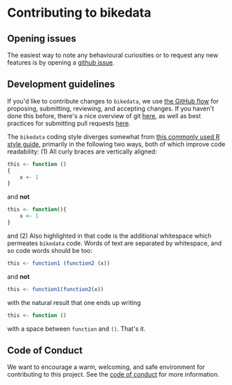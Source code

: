 # Contributing to bikedata

## Opening issues

The easiest way to note any behavioural curiosities or to request any new
features is by opening a [github issue](https://github.com/ropensci/bikedata/issues).


## Development guidelines

If you'd like to contribute changes to `bikedata`, we use [the GitHub
flow](https://guides.github.com/introduction/flow/index.html) for proposing,
submitting, reviewing, and accepting changes. If you haven't done this before,
there's a nice overview of git [here](http://r-pkgs.had.co.nz/git.html), as well
as best practices for submitting pull requests
[here](http://r-pkgs.had.co.nz/git.html#pr-make).

The `bikedata` coding style diverges somewhat from [this commonly used R style
guide](http://adv-r.had.co.nz/Style.html), primarily in the following two ways,
both of which improve code readability: (1) All curly braces are vertically aligned:
```r
this <- function ()
{
    x <- 1
}
```
and **not**
```r
this <- function(){
    x <- 1
}
```
and (2) Also highlighted in that code is the additional whitespace which
permeates `bikedata` code. Words of text are separated by whitespace, and so
code words should be too:
```r
this <- function1 (function2 (x))
```
and **not**
```r
this <- function1(function2(x))
```
with the natural result that one ends up writing
```r
this <- function ()
```
with a space between `function` and `()`. That's it.


## Code of Conduct

We want to encourage a warm, welcoming, and safe environment for contributing to
this project. See the [code of
conduct](https://github.com/ropensci/bikedata/blob/master/CODE_OF_CONDUCT.md)
for more information.
